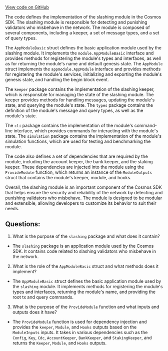 [View code on GitHub](https://github.com/cosmos/cosmos-sdk.git/x/slashing/module.go)

The code defines the implementation of the slashing module in the Cosmos SDK. The slashing module is responsible for detecting and punishing validators who misbehave in the network. The module is composed of several components, including a keeper, a set of message types, and a set of query types.

The `AppModuleBasic` struct defines the basic application module used by the slashing module. It implements the `module.AppModuleBasic` interface and provides methods for registering the module's types and interfaces, as well as for returning the module's name and default genesis state. The `AppModule` struct implements the `appmodule.AppModule` interface and provides methods for registering the module's services, initializing and exporting the module's genesis state, and handling the begin block event.

The `keeper` package contains the implementation of the slashing keeper, which is responsible for managing the state of the slashing module. The keeper provides methods for handling messages, updating the module's state, and querying the module's state. The `types` package contains the definition of the module's message and query types, as well as the module's state.

The `cli` package contains the implementation of the module's command-line interface, which provides commands for interacting with the module's state. The `simulation` package contains the implementation of the module's simulation functions, which are used for testing and benchmarking the module.

The code also defines a set of dependencies that are required by the module, including the account keeper, the bank keeper, and the staking keeper. These dependencies are injected into the module using the `ProvideModule` function, which returns an instance of the `ModuleOutputs` struct that contains the module's keeper, module, and hooks.

Overall, the slashing module is an important component of the Cosmos SDK that helps ensure the security and reliability of the network by detecting and punishing validators who misbehave. The module is designed to be modular and extensible, allowing developers to customize its behavior to suit their needs.
## Questions: 
 1. What is the purpose of the `slashing` package and what does it contain?
- The `slashing` package is an application module used by the Cosmos SDK. It contains code related to slashing validators who misbehave in the network.

2. What is the role of the `AppModuleBasic` struct and what methods does it implement?
- The `AppModuleBasic` struct defines the basic application module used by the `slashing` module. It implements methods for registering the module's types and interfaces, returning the module's name, and providing the root tx and query commands.

3. What is the purpose of the `ProvideModule` function and what inputs and outputs does it have?
- The `ProvideModule` function is used for dependency injection and provides the `keeper`, `Module`, and `Hooks` outputs based on the `ModuleInputs` inputs. It takes in various dependencies such as the `Config`, `Key`, `Cdc`, `AccountKeeper`, `BankKeeper`, and `StakingKeeper`, and returns the `Keeper`, `Module`, and `Hooks` outputs.